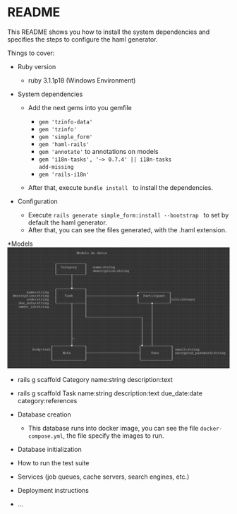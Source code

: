 # README

This README shows you how to install the system dependencies and specifies the steps to configure the haml generator.

Things to cover:

* Ruby version
    * ruby 3.1.1p18 (Windows Environment)


* System dependencies
    * Add the next gems into you gemfile

        * <code>gem 'tzinfo-data'</code>
        * <code>gem 'tzinfo'</code>
        * <code>gem 'simple_form'</code>
        * <code>gem 'haml-rails'</code>
        * <code>gem 'annotate'</code> to annotations on models
        * <code>gem 'i18n-tasks', '~> 0.7.4'  || i18n-tasks add-missing</code>
        * <code>gem 'rails-i18n'</code>
    * After that, execute <code>bundle install </code> to install the dependencies.


* Configuration
    * Execute <code>rails generate simple_form:install --bootstrap </code> to set by default the haml generator.
    * After that, you can see the files generated, with the .haml extension.


*Models
![Alt text](model.PNG "**Title**")
* rails g scaffold Category name:string description:text
* rails g scaffold Task name:string description:text due_date:date category:references



* Database creation
    * This database runs into docker image, you can see the file <code>docker-compose.yml</code>, the file specify the images to run.


* Database initialization

* How to run the test suite

* Services (job queues, cache servers, search engines, etc.)

* Deployment instructions

* ...
